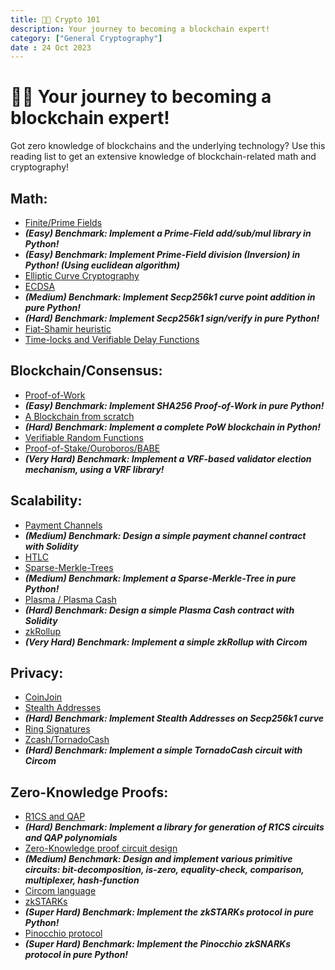 ```yaml
---
title: 👩‍🏫 Crypto 101
description: Your journey to becoming a blockchain expert!
category: ["General Cryptography"]
date : 24 Oct 2023
---
```



# 👩‍🏫 Your journey to becoming a blockchain expert!

Got zero knowledge of blockchains and the underlying technology? Use this reading list to get an extensive knowledge of blockchain-related math and cryptography!

## Math:
- [Finite/Prime Fields](https://medium.loopring.io/learning-cryptography-finite-fields-ced3574a53fe)
- ***(Easy) Benchmark: Implement a Prime-Field add/sub/mul library in Python!***
- ***(Easy) Benchmark: Implement Prime-Field division (Inversion) in Python! (Using euclidean algorithm)***
- [Elliptic Curve Cryptography](https://www.johannes-bauer.com/compsci/ecc/)
- [ECDSA](https://cryptobook.nakov.com/digital-signatures/ecdsa-sign-verify-messages)
- ***(Medium) Benchmark: Implement Secp256k1 curve point addition in pure Python!***
- ***(Hard) Benchmark: Implement Secp256k1 sign/verify in pure Python!***
- [Fiat-Shamir heuristic](https://www.zkdocs.com/docs/zkdocs/protocol-primitives/fiat-shamir/)
- [Time-locks and Verifiable Delay Functions](https://medium.com/iovlabs-innovation-stories/verifiable-delay-functions-8eb6390c5f4)

## Blockchain/Consensus:
- [Proof-of-Work](https://www.geeksforgeeks.org/implementing-the-proof-of-work-algorithm-in-python-for-blockchain-mining/)
- ***(Easy) Benchmark: Implement SHA256 Proof-of-Work in pure Python!***
- [A Blockchain from scratch](https://cranklin.wordpress.com/2017/07/11/lets-create-our-own-cryptocurrency/)
- ***(Hard) Benchmark: Implement a complete PoW blockchain in Python!***
- [Verifiable Random Functions](https://chain.link/education-hub/verifiable-random-function-vrf)
- [Proof-of-Stake/Ouroboros/BABE](https://wiki.polkadot.network/docs/learn-consensus)
- ***(Very Hard) Benchmark: Implement a VRF-based validator election mechanism, using a VRF library!***

## Scalability:
- [Payment Channels](https://happypeter.github.io/binfo/payment-channels.html)
- ***(Medium) Benchmark: Design a simple payment channel contract with Solidity***
- [HTLC](https://en.bitcoin.it/wiki/Hash_Time_Locked_Contracts)
- [Sparse-Merkle-Trees](https://medium.com/@kelvinfichter/whats-a-sparse-merkle-tree-acda70aeb837)
- ***(Medium) Benchmark: Implement a Sparse-Merkle-Tree in pure Python!***
- [Plasma / Plasma Cash](https://habr.com/en/articles/455988/)
- ***(Hard) Benchmark: Design a simple Plasma Cash contract with Solidity***
- [zkRollup](https://github.com/tanpx12/zk-rollup-tutorial)
- ***(Very Hard) Benchmark: Implement a simple zkRollup with Circom***

## Privacy:
- [CoinJoin](https://en.bitcoin.it/wiki/CoinJoin)
- [Stealth Addresses](https://vitalik.ca/general/2023/01/20/stealth.html)
- ***(Hard) Benchmark: Implement Stealth Addresses on Secp256k1 curve***
- [Ring Signatures](https://shainer.github.io/crypto/2017/10/15/ring-signatures.html)
- [Zcash/TornadoCash](https://github.com/tornadocash/tornado-core)
- ***(Hard) Benchmark: Implement a simple TornadoCash circuit with Circom***

## Zero-Knowledge Proofs:
- [R1CS and QAP](https://medium.com/@VitalikButerin/quadratic-arithmetic-programs-from-zero-to-hero-f6d558cea649)
- ***(Hard) Benchmark: Implement a library for generation of R1CS circuits and QAP polynomials***
- [Zero-Knowledge proof circuit design](https://github.com/ziesha-network/zoro)
- ***(Medium) Benchmark: Design and implement various primitive circuits: bit-decomposition, is-zero, equality-check, comparison, multiplexer, hash-function***
- [Circom language](https://docs.circom.io/)
- [zkSTARKs](https://vitalik.ca/general/2017/11/09/starks_part_1.html)
- ***(Super Hard) Benchmark: Implement the zkSTARKs protocol in pure Python!***
- [Pinocchio protocol](https://eprint.iacr.org/2013/279.pdf)
- ***(Super Hard) Benchmark: Implement the Pinocchio zkSNARKs protocol in pure Python!***
